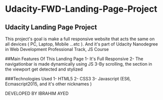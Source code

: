 # Udacity-FWD-Landing-Page-Project
## Udacity Landing Page Project
This project's goal is make a full responsive website that acts the same on all devices ( PC, Laptop, Mobile ...etc ).
And it's part of Udacity Nanodegree in Web Development Professional Track, JS Course

##Main Features Of This Landing Page
1- It's Full Responsive
2- The navigationbar is made dynamically using JS
3-By scrolling, the section in the viewport get detected and stylized


###Technologies Used
1- HTML5
2- CSS3
3- Javascript (ES6, Ecmascript2015, and it's other nicknames )

DEVELOPED BY IBRAHIM AYED
